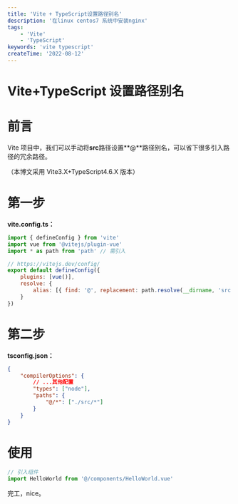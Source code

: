 ```yaml
---
title: 'Vite + TypeScript设置路径别名'
description: '在linux centos7 系统中安装nginx'
tags:
    - 'Vite'
    - 'TypeScript'
keywords: 'vite typescript'
createTime: '2022-08-12'
---
```


# Vite+TypeScript 设置路径别名

# 前言

Vite 项目中，我们可以手动将**src**路径设置**@**路径别名，可以省下很多引入路径的冗余路径。

（本博文采用 Vite3.X+TypeScript4.6.X 版本）

# 第一步

**vite.config.ts：**

```javascript
import { defineConfig } from 'vite'
import vue from '@vitejs/plugin-vue'
import * as path from 'path' // 需引入

// https://vitejs.dev/config/
export default defineConfig({
    plugins: [vue()],
    resolve: {
        alias: [{ find: '@', replacement: path.resolve(__dirname, 'src') }] // 设置别名
    }
})
```

# 第二步

**tsconfig.json：**

```json
{
    "compilerOptions": {
        // ...其他配置
        "types": ["node"],
        "paths": {
            "@/*": ["./src/*"]
        }
    }
}
```

# 使用

```javascript
// 引入组件
import HelloWorld from '@/components/HelloWorld.vue'
```

完工，nice。

